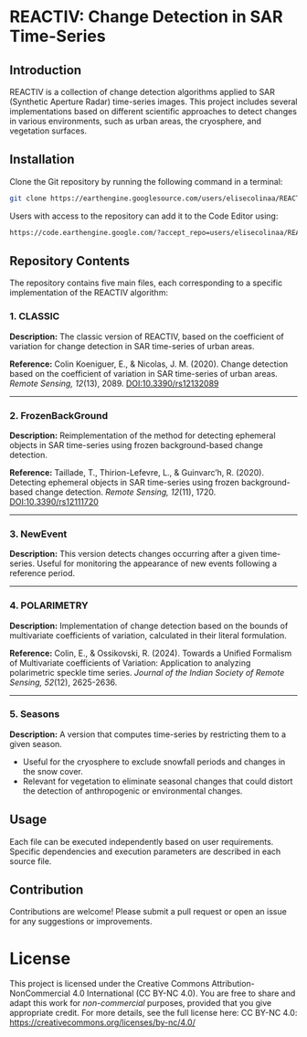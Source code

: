 # REACTIV: Change Detection in SAR Time-Series

## Introduction
REACTIV is a collection of change detection algorithms applied to SAR (Synthetic Aperture Radar) time-series images. This project includes several implementations based on different scientific approaches to detect changes in various environments, such as urban areas, the cryosphere, and vegetation surfaces.

## Installation
Clone the Git repository by running the following command in a terminal:
```bash
git clone https://earthengine.googlesource.com/users/elisecolinaa/REACTIV
```
Users with access to the repository can add it to the Code Editor using: 
```bash
https://code.earthengine.google.com/?accept_repo=users/elisecolinaa/REACTIV
```

## Repository Contents
The repository contains five main files, each corresponding to a specific implementation of the REACTIV algorithm:

### 1. CLASSIC
**Description:**
The classic version of REACTIV, based on the coefficient of variation for change detection in SAR time-series of urban areas.

**Reference:**
Colin Koeniguer, E., & Nicolas, J. M. (2020). Change detection based on the coefficient of variation in SAR time-series of urban areas. *Remote Sensing, 12*(13), 2089. [DOI:10.3390/rs12132089](https://doi.org/10.3390/rs12132089)

---
### 2. FrozenBackGround
**Description:**
Reimplementation of the method for detecting ephemeral objects in SAR time-series using frozen background-based change detection.

**Reference:**
Taillade, T., Thirion-Lefevre, L., & Guinvarc’h, R. (2020). Detecting ephemeral objects in SAR time-series using frozen background-based change detection. *Remote Sensing, 12*(11), 1720. [DOI:10.3390/rs12111720](https://doi.org/10.3390/rs12111720)

---
### 3. NewEvent
**Description:**
This version detects changes occurring after a given time-series. Useful for monitoring the appearance of new events following a reference period.

---
### 4. POLARIMETRY
**Description:**
Implementation of change detection based on the bounds of multivariate coefficients of variation, calculated in their literal formulation.

**Reference:**
Colin, E., & Ossikovski, R. (2024). Towards a Unified Formalism of Multivariate coefficients of Variation: Application to analyzing polarimetric speckle time series. *Journal of the Indian Society of Remote Sensing, 52*(12), 2625-2636.

---
### 5. Seasons
**Description:**
A version that computes time-series by restricting them to a given season.
- Useful for the cryosphere to exclude snowfall periods and changes in the snow cover.
- Relevant for vegetation to eliminate seasonal changes that could distort the detection of anthropogenic or environmental changes.

## Usage
Each file can be executed independently based on user requirements. Specific dependencies and execution parameters are described in each source file.

## Contribution
Contributions are welcome! Please submit a pull request or open an issue for any suggestions or improvements.

# License
This project is licensed under the Creative Commons Attribution-NonCommercial 4.0 International (CC BY-NC 4.0).
You are free to share and adapt this work for *non-commercial* purposes, provided that you give appropriate credit.
For more details, see the full license here: CC BY-NC 4.0: https://creativecommons.org/licenses/by-nc/4.0/

